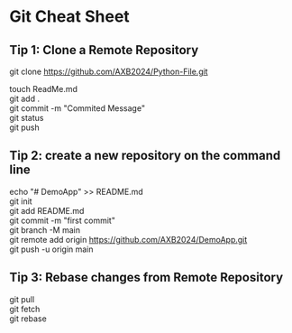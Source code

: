 # Git Cheat Sheet

## Tip 1: Clone a Remote Repository
git clone https://github.com/AXB2024/Python-File.git

touch ReadMe.md  
git add .  
git commit -m "Commited Message"  
git status  
git push  

## Tip 2: create a new repository on the command line
echo "# DemoApp" >> README.md  
git init  
git add README.md  
git commit -m "first commit"  
git branch -M main  
git remote add origin https://github.com/AXB2024/DemoApp.git  
git push -u origin main  

## Tip 3: Rebase changes from Remote Repository
git pull  
git fetch   
git rebase  
